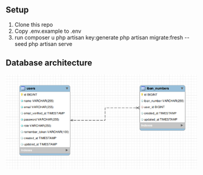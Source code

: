 
## Setup
1. Clone this repo
2. Copy .env.example to .env
3. run
composer u
php artisan key:generate
php artisan migrate:fresh --seed
php artisan serve

## Database architecture

![Alt text](image.png)
